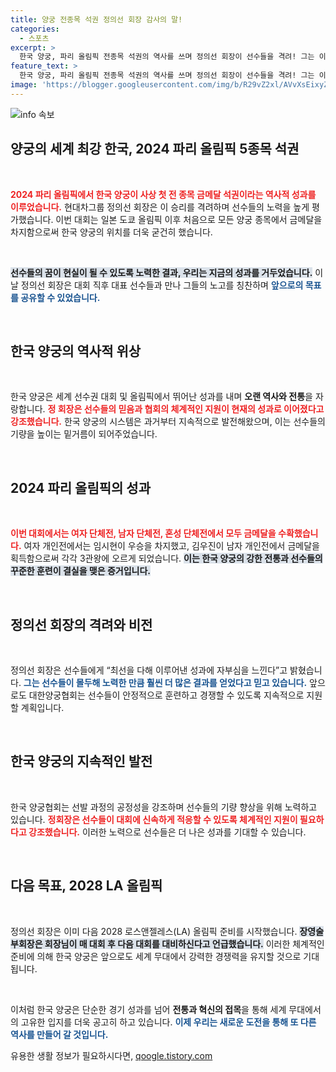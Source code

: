 ```yaml
---
title: 양궁 전종목 석권 정의선 회장 감사의 말!
categories:
  - 스포츠
excerpt: >
  한국 양궁, 파리 올림픽 전종목 석권의 역사를 쓰며 정의선 회장이 선수들을 격려! 그는 이미 다음 LA 올림픽 준비를 지시하며 새로운 목표를 향한 의지를 다졌다. 놀라운 성과를 이룬 선수들과의 협력이 어떤未来를 만들어낼지 주목된다!
feature_text: >
  한국 양궁, 파리 올림픽 전종목 석권의 역사를 쓰며 정의선 회장이 선수들을 격려! 그는 이미 다음 LA 올림픽 준비를 지시하며 새로운 목표를 향한 의지를 다졌다. 놀라운 성과를 이룬 선수들과의 협력이 어떤未来를 만들어낼지 주목된다!
image: 'https://blogger.googleusercontent.com/img/b/R29vZ2xl/AVvXsEixyZcFfHzMRdzZMjFBmAUKJYCLCGyLL1o632UiGVXcaFdKo_bkvkuCioo0uUKlGfBVcT3P84aROyZIXSBEx3Aw5nCQ3pTgDom1WDC4m8eifvWiAmWEEVb4x6G_l8C0QH225ldMjyaFvpxGEBGNO37VmDTDMHGhJPq73UglMfDca1-0aw/s1600/blogspot.png'
---
```


<p><img src="https://blogger.googleusercontent.com/img/b/R29vZ2xl/AVvXsEixyZcFfHzMRdzZMjFBmAUKJYCLCGyLL1o632UiGVXcaFdKo_bkvkuCioo0uUKlGfBVcT3P84aROyZIXSBEx3Aw5nCQ3pTgDom1WDC4m8eifvWiAmWEEVb4x6G_l8C0QH225ldMjyaFvpxGEBGNO37VmDTDMHGhJPq73UglMfDca1-0aw/s1600/blogspot.png" alt="info 속보" /></p>

<h2 data-ke-size="size26">양궁의 세계 최강 한국, 2024 파리 올림픽 5종목 석권</h2>

<p data-ke-size="size16">&nbsp;</p> 

<p><b><span style="color: #ee2323;">2024 파리 올림픽에서 한국 양궁이 사상 첫 전 종목 금메달 석권이라는 <b>역사적 성과</b>를 이루었습니다.</span></b> 현대차그룹 정의선 회장은 이 승리를 격려하며 선수들의 노력을 높게 평가했습니다. 이번 대회는 일본 도쿄 올림픽 이후 처음으로 모든 양궁 종목에서 금메달을 차지함으로써 한국 양궁의 위치를 더욱 굳건히 했습니다. </p>

<p data-ke-size="size16">&nbsp;</p>

<p><b><span style="background-color: #21538527;">선수들의 꿈이 현실이 될 수 있도록 노력한 결과, 우리는 지금의 성과를 거두었습니다.</span></b> 이날 정의선 회장은 대회 직후 대표 선수들과 만나 그들의 노고를 칭찬하며 <b><span style="color: #1a5490;">앞으로의 목표를 공유할 수 있었습니다.</span></b> </p>

<p data-ke-size="size16">&nbsp;</p>

<h2 data-ke-size="size26">한국 양궁의 역사적 위상</h2>

<p data-ke-size="size16">&nbsp;</p>

<p>한국 양궁은 세계 선수권 대회 및 올림픽에서 뛰어난 성과를 내며 <b>오랜 역사와 전통</b>을 자랑합니다. <b><span style="color: #ee2323;">정 회장은 선수들의 믿음과 협회의 체계적인 지원이 현재의 성과로 이어졌다고 강조했습니다.</span></b> 한국 양궁의 시스템은 과거부터 지속적으로 발전해왔으며, 이는 선수들의 기량을 높이는 밑거름이 되어주었습니다. </p>

<p data-ke-size="size16">&nbsp;</p>

<h2 data-ke-size="size26">2024 파리 올림픽의 성과</h2>

<p data-ke-size="size16">&nbsp;</p>

<p><b><span style="color: #ee2323;">이번 대회에서는 여자 단체전, 남자 단체전, 혼성 단체전에서 모두 금메달을 수확했습니다.</span></b> 여자 개인전에서는 임시현이 우승을 차지했고, 김우진이 남자 개인전에서 금메달을 획득함으로써 각각 3관왕에 오르게 되었습니다. <b><span style="background-color: #21538527;">이는 한국 양궁의 강한 전통과 선수들의 꾸준한 훈련이 결실을 맺은 증거입니다.</span></b></p>

<p data-ke-size="size16">&nbsp;</p>

<h2 data-ke-size="size26">정의선 회장의 격려와 비전</h2>

<p data-ke-size="size16">&nbsp;</p>

<p>정의선 회장은 선수들에게 “최선을 다해 이루어낸 성과에 자부심을 느낀다”고 밝혔습니다. <b><span style="color: #1a5490;">그는 선수들이 몰두해 노력한 만큼 훨씬 더 많은 결과를 얻었다고 믿고 있습니다.</span></b> 앞으로도 대한양궁협회는 선수들이 안정적으로 훈련하고 경쟁할 수 있도록 지속적으로 지원할 계획입니다.</p>

<p data-ke-size="size16">&nbsp;</p>

<h2 data-ke-size="size26">한국 양궁의 지속적인 발전</h2>

<p data-ke-size="size16">&nbsp;</p>

<p>한국 양궁협회는 선발 과정의 공정성을 강조하며 선수들의 기량 향상을 위해 노력하고 있습니다. <b><span style="color: #ee2323;">정회장은 선수들이 대회에 신속하게 적응할 수 있도록 체계적인 지원이 필요하다고 강조했습니다.</span></b> 이러한 노력으로 선수들은 더 나은 성과를 기대할 수 있습니다.</p>

<p data-ke-size="size16">&nbsp;</p>

<h2 data-ke-size="size26">다음 목표, 2028 LA 올림픽</h2>

<p data-ke-size="size16">&nbsp;</p>

<p>정의선 회장은 이미 다음 2028 로스앤젤레스(LA) 올림픽 준비를 시작했습니다. <b><span style="background-color: #21538527;">장영술 부회장은 회장님이 매 대회 후 다음 대회를 대비하신다고 언급했습니다.</span></b> 이러한 체계적인 준비에 의해 한국 양궁은 앞으로도 세계 무대에서 강력한 경쟁력을 유지할 것으로 기대됩니다. </p>

<p data-ke-size="size16">&nbsp;</p>

<p>이처럼 한국 양궁은 단순한 경기 성과를 넘어 <b>전통과 혁신의 접목</b>을 통해 세계 무대에서의 고유한 입지를 더욱 공고히 하고 있습니다. <b><span style="color: #1a5490;">이제 우리는 새로운 도전을 통해 또 다른 역사를 만들어 갈 것입니다.</span></b></p>
유용한 생활 정보가 필요하시다면, <a href="https://qoogle.tistory.com" rel="dofollow">qoogle.tistory.com</a>


